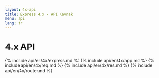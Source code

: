 ```yaml
---
layout: 4x-api
title: Express 4.x - API Kaynak
menu: api
lang: tr
---
```

<div id="api-doc" markdown="1">

  <h1>4.x API</h1>

  {% include api/en/4x/express.md %}
  {% include api/en/4x/app.md %}
  {% include api/en/4x/req.md %}
  {% include api/en/4x/res.md %}
  {% include api/en/4x/router.md %}

</div>
